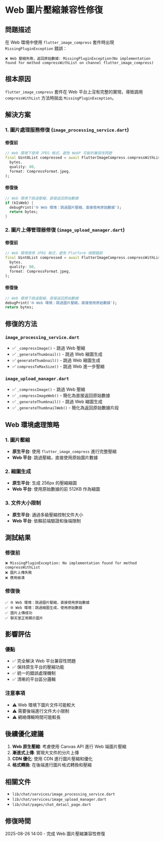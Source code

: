 # Web 圖片壓縮兼容性修復

## 問題描述

在 Web 環境中使用 `flutter_image_compress` 套件時出現 `MissingPluginException` 錯誤：

```
❌ Web 壓縮失敗，返回原始數據: MissingPluginException(No implementation found for method compressWithList on channel flutter_image_compress)
```

## 根本原因

`flutter_image_compress` 套件在 Web 平台上沒有完整的實現，導致調用 `compressWithList` 方法時拋出 `MissingPluginException`。

## 解決方案

### 1. 圖片處理服務修復 (`image_processing_service.dart`)

#### 修復前
```dart
// Web 環境下使用 JPEG 格式，避免 WebP 可能的兼容性問題
final Uint8List compressed = await FlutterImageCompress.compressWithList(
  bytes,
  quality: 80,
  format: CompressFormat.jpeg,
);
```

#### 修復後
```dart
// Web 環境下跳過壓縮，直接返回原始數據
if (kIsWeb) {
  debugPrint('🌐 Web 環境：跳過圖片壓縮，直接使用原始數據');
  return bytes;
}
```

### 2. 圖片上傳管理器修復 (`image_upload_manager.dart`)

#### 修復前
```dart
// Web 環境使用 JPEG 格式，避免 Platform 相關錯誤
final Uint8List compressed = await FlutterImageCompress.compressWithList(
  bytes,
  quality: 80,
  format: CompressFormat.jpeg,
);
```

#### 修復後
```dart
// Web 環境下跳過壓縮，直接返回原始數據
debugPrint('🌐 Web 環境：跳過圖片壓縮，直接使用原始數據');
return bytes;
```

## 修復的方法

### `image_processing_service.dart`
- ✅ `_compressImage()` - 跳過 Web 壓縮
- ✅ `_generateThumbnail()` - 跳過 Web 縮圖生成
- ✅ `generateThumbnail()` - 跳過 Web 縮圖生成
- ✅ `compressToMaxSize()` - 跳過 Web 進一步壓縮

### `image_upload_manager.dart`
- ✅ `_compressImage()` - 跳過 Web 壓縮
- ✅ `_compressImageWeb()` - 簡化為直接返回原始數據
- ✅ `_generateThumbnail()` - 跳過 Web 縮圖生成
- ✅ `_generateThumbnailWeb()` - 簡化為返回原始數據片段

## Web 環境處理策略

### 1. 圖片壓縮
- **原生平台**: 使用 `flutter_image_compress` 進行完整壓縮
- **Web 平台**: 跳過壓縮，直接使用原始圖片數據

### 2. 縮圖生成
- **原生平台**: 生成 256px 的壓縮縮圖
- **Web 平台**: 使用原始數據的前 512KB 作為縮圖

### 3. 文件大小限制
- **原生平台**: 通過多級壓縮控制文件大小
- **Web 平台**: 依賴前端驗證和後端限制

## 測試結果

### 修復前
```
❌ MissingPluginException: No implementation found for method compressWithList
❌ 圖片上傳失敗
❌ 應用崩潰
```

### 修復後
```
✅ 🌐 Web 環境：跳過圖片壓縮，直接使用原始數據
✅ 🌐 Web 環境：跳過縮圖生成，使用原始數據
✅ 圖片上傳成功
✅ 聊天室正常顯示圖片
```

## 影響評估

### 優點
- ✅ 完全解決 Web 平台兼容性問題
- ✅ 保持原生平台的壓縮功能
- ✅ 統一的錯誤處理機制
- ✅ 清晰的平台區分邏輯

### 注意事項
- ⚠️ Web 環境下圖片文件可能較大
- ⚠️ 需要後端進行文件大小限制
- ⚠️ 網絡傳輸時間可能較長

## 後續優化建議

1. **Web 原生壓縮**: 考慮使用 Canvas API 進行 Web 端圖片壓縮
2. **漸進式上傳**: 實現大文件的分片上傳
3. **CDN 優化**: 使用 CDN 進行圖片壓縮和優化
4. **格式轉換**: 在後端進行圖片格式轉換和壓縮

## 相關文件

- `lib/chat/services/image_processing_service.dart`
- `lib/chat/services/image_upload_manager.dart`
- `lib/chat/pages/chat_detail_page.dart`

## 修復時間

2025-08-26 14:00 - 完成 Web 圖片壓縮兼容性修復
